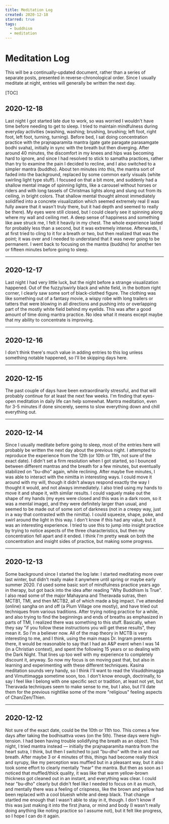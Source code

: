 ```yaml
---
title: Meditation Log
created: 2020-12-18
starred: true
tags:
  - buddhism
  - meditation
---
```


# Meditation Log

This will be a continually-updated document, rather than a series of separate
posts, presented in reverse-chronological order. Since I usually meditate at
night, entries will generally be written the next day.

[TOC]

## 2020-12-18

Last night I got started late due to work, so was worried I wouldn't have time
before needing to get to sleep. I tried to maintain mindfulness during everyday
activities (washing, washing; brushing, brushing; left foot, right foot, left
foot, turning, turning). Before bed, I sat doing concentration practice with
the prajnaparamita mantra (gate gate paragate parasamgate bodhi svaha),
initially in sync with the breath but then diverging. After around 40 minutes,
the discomfort in my knees and hips was becoming hard to ignore, and since I
had resolved to stick to samatha practices, rather than try to examine the pain
I decided to recline, and I also switched to a simpler mantra (buddho). About
ten minutes into this, the mantra sort of faded into the background, replaced
by some common early visuals (white swirling light type stuff). I focused on
that a bit more, and suddenly had a shallow mental image of spinning lights,
like a carousel without horses or riders and with long tassels of Christmas
lights along and slung out from its ceiling, in bright colors. That shallow
mental thought almost immediately solidified into a concrete visualization
which seemed extremely real (I was fully aware that it wasn't truly there, but
it had depth and seemed to really be there). My eyes were still closed, but I
could clearly see it spinning along where my wall and ceiling met. A deep sense
of happiness and something like awe struck me, I felt it heavily in my chest.
The whole experience lasted for probably less than a second, but it was
extremely intense. Afterwards, I at first tried to cling to it for a breath or
two, but then realized that was the point; it was over and I needed to
understand that it was never going to be permanent. I went back to focusing on
the mantra (buddho) for another ten or fifteen minutes before going to sleep.

---

## 2020-12-17

Last night I had very little luck, but the night before a strange visualization
happened. Out of the fuzzy/swirly black and white field, in the bottom right
corner, I clearly saw some sort of black-clothed figure. The clothing was like
something out of a fantasy movie, a wispy robe with long trailers or tatters
that were blowing in all directions and pushing into or overlapping part of the
mostly white field behind my eyelids. This was after a good amount of time
doing mantra practice. No idea what it means except maybe that my ability to
concentrate is improving.

---

## 2020-12-16

I don't think there's much value in adding entries to this log unless something
notable happened, so I'll be skipping days here.

---

## 2020-12-15

The past couple of days have been extraordinarily stressful, and that will
probably continue for at least the next few weeks. I'm finding that eyes-open
meditation in daily life can help somewhat. Mantra meditation, even for 3-5
minutes if done sincerely, seems to slow everything down and chill everything
out.

---

## 2020-12-14

Since I usually meditate before going to sleep, most of the entries here will
probably be written the next day about the previous night. I
attempted to reproduce the experience from the 12th (or 10th or 11th, not sure
of the exact date). I didn't set a firm resolution when I got started, so I
bounced between different mantras and the breath for a few minutes, but
eventually stabilized on "bu-dho" again, while reclining. After maybe five
minutes, I was able to interact with the nimitta in interesting ways. I could
move it around with my will, though it didn't always respond exactly the way I
thought it would, and not always immediately. I also tried using my hands to
move it and shape it, with similar results. I could vaguely make out the shape
of my hands (my eyes were closed and this was in a dark room, so it was a mental
image), and they were definitely larger than usual, and seemed to be made out of
some sort of darkness (not in a creepy way, just in a way that contrasted with
the nimitta). I could squeeze, shape, poke, and swirl around the light in this
way. I don't know if this had any value, but it was an interesting experience. I
tried to use this to jump into insight practice by trying to notice aspects of
the three characteristics, but then my concentration fell apart and it ended. I
think I'm pretty weak on both the concentration and insight sides of practice,
but making some progress.

---

## 2020-12-13

Some background since I started the log late: I started meditating more over
last winter, but didn't really make it anywhere until spring or maybe early
summer 2020. I'd used some basic sort of mindfulness practice years ago in
therapy, but got back into the idea after reading "Why Buddhism Is True". I
also read some of the major Mahayana and Theravada sutras, then MCTB1, TMI, and
then MCTB2, all of which made a big impact. I've attended (online) sangha on
and off (a Plum Village one mostly), and have tried out techniques from various
traditions. After trying noting practice for a while, and also trying to find
the beginnings and ends of breaths as emphasized in parts of TMI, I realized
there was something to this stuff. Basically, when they say "if you follow
these instructions you will get these results", they mean it. So I'm a believer
now. All of the map theory in MCTB is very interesting to me, and I think,
using the main maps Dr. Ingram presents there, it would be reasonable to say
that I had an A&P event when I was 14 (in a Christian context), and spent the
following 15 years or so dealing with the Dark Night. That lines up too well
with my experience to completely discount it, anyway. So now my focus is on
moving past that, but also in learning and experimenting with these different
techniques. Kasina meditation sounds very handy, so I think I'll want to read
the Visuddhimagga and Vimuttimagga sometime soon, too. I don't know enough,
doctrinally, to say I feel like I belong with one specific sect or tradition,
at least not yet, but Theravada techniques seem to make sense to me, but I
also, but I'll date them for the previous nightlike some of the more
"religious" feeling aspects of Chan/Zen/Thien.

---

## 2020-12-12

Not sure of the exact date, could be the 10th or 11th too. This comes a few
days after taking the bodhisattva vows (on the 5th). These days were
high-tension. I had been having trouble solidifying the breath as an object.
This night, I tried mantra instead — initially the prajnaparamita mantra from
the heart sutra, I think, but then I switched to just "bu-dho" with the in and
out breath. After maybe 3 or 4 minutes of this, things had become really thick
and syrupy, like my perception was muffled but in a pleasant way, but it also
took some effort to clearly mentally "hear" the mantra. But then as soon as I
noticed that muffled/thick quality, it was like that warm yellow-brown
thickness got cleaned out in an instant, and everything was clear. I could hear
"bu-dho" clearly but didn't feel like I needed to focus on it as much, and
mentally there was a feeling of crispness, like the brown and yellow had been
replaced with a cool blueish white and deep black. That change startled me
enough that I wasn't able to stay in it, though. I don't know if this was just
making it into the first jhana, or mind and body (I wasn't really doing
anything like noting practice so I assume not), but it felt like progress, so I
hope I can do it again.

